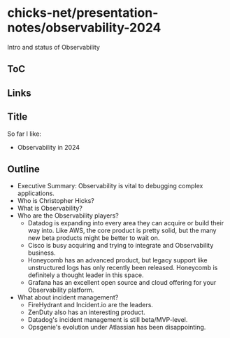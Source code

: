 # chicks-net/presentation-notes/observability-2024

Intro and status of Observability

## ToC

## Links


## Title

So far I like:

* Observability in 2024

## Outline

* Executive Summary: Observability is vital to debugging complex applications.
* Who is Christopher Hicks?
* What is Observability?
* Who are the Observability players?
    * Datadog is expanding into every area they can acquire or build their way into.  Like AWS, the core product is pretty solid, but the many new beta products might be better to wait on.
    * Cisco is busy acquiring and trying to integrate and Observability business.
    * Honeycomb has an advanced product, but legacy support like unstructured logs has only recently been released.  Honeycomb is definitely a thought leader in this space.
    * Grafana has an excellent open source and cloud offering for your Observability platform.
* What about incident management?
    * FireHydrant and Incident.io are the leaders.
    * ZenDuty also has an interesting product.
    * Datadog's incident management is still beta/MVP-level.
    * Opsgenie's evolution under Atlassian has been disappointing.
